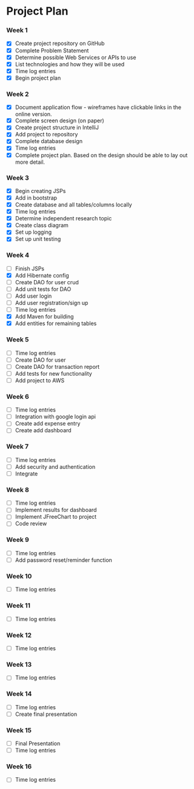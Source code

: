 # Project Plan

### Week 1
- [X] Create project repository on GitHub
- [X] Complete Problem Statement
- [X] Determine possible Web Services or APIs to use
- [X] List technologies and how they will be used
- [X] Time log entries
- [X] Begin project plan

### Week 2
- [X] Document application flow - wireframes have clickable links in the online version.
- [X] Complete screen design (on paper)
- [X] Create project structure in IntelliJ
- [X] Add project to repository
- [X] Complete database design
- [X] Time log entries
- [X] Complete project plan. Based on the design should be able to lay out 
more detail.

### Week 3
- [X] Begin creating JSPs
- [X] Add in bootstrap
- [X] Create database and all tables/columns locally
- [X] Time log entries
- [X] Determine independent research topic
- [X] Create class diagram
- [X] Set up logging
- [X] Set up unit testing

### Week 4
- [ ] Finish JSPs
- [X] Add Hibernate config
- [ ] Create DAO for user crud
- [ ] Add unit tests for DAO
- [ ] Add user login 
- [ ] Add user registration/sign up
- [ ] Time log entries
- [X] Add Maven for building
- [X] Add entities for remaining tables

### Week 5

- [ ] Time log entries
- [ ] Create DAO for user
- [ ] Create DAO for transaction report
- [ ] Add tests for new functionality
- [ ] Add project to AWS

### Week 6
- [ ] Time log entries
- [ ] Integration with google login api
- [ ] Create add expense entry 
- [ ] Create add dashboard

### Week 7
- [ ] Time log entries
- [ ] Add security and authentication
- [ ] Integrate  

### Week 8
- [ ] Time log entries
- [ ] Implement results for dashboard
- [ ] Implement JFreeChart to project
- [ ] Code review

### Week 9
- [ ] Time log entries
- [ ] Add password reset/reminder function

### Week 10
- [ ] Time log entries

### Week 11
- [ ] Time log entries

### Week 12
- [ ] Time log entries

### Week 13
- [ ] Time log entries

### Week 14
- [ ] Time log entries
- [ ] Create final presentation

### Week 15
- [ ] Final Presentation
- [ ] Time log entries

### Week 16
- [ ] Time log entries






